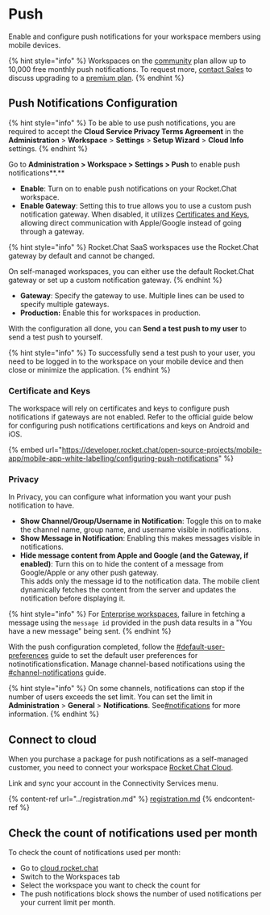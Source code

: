 # Push

Enable and configure push notifications for your workspace members using mobile devices.

{% hint style="info" %}
Workspaces on the [community](../../../readme/our-plans.md#community) plan allow up to 10,000 free monthly push notifications. To request more, [contact Sales](https://www.rocket.chat/sales-contact) to discuss upgrading to a [premium plan](../../../readme/our-plans.md).
{% endhint %}

## Push Notifications Configuration

{% hint style="info" %}
To be able to use push notifications, you are required to accept the **Cloud Service Privacy Terms Agreement** in the **Administration** > **Workspace** > **Settings** > **Setup Wizard** > **Cloud Info** settings.
{% endhint %}

Go to **Administration > Workspace > Settings > Push** to enable push notifications**.**

* **Enable**: Turn on to enable push notifications on your Rocket.Chat workspace.
* **Enable Gateway**: Setting this to true allows you to use a custom push notification gateway. When disabled, it utilizes [Certificates and Keys](push.md#certificate-and-keys), allowing direct communication with Apple/Google instead of going through a gateway.

{% hint style="info" %}
Rocket.Chat SaaS workspaces use the Rocket.Chat gateway by default and cannot be changed.

On self-managed workspaces, you can either use the default Rocket.Chat gateway or set up a custom notification gateway.
{% endhint %}

* **Gateway**: Specify the gateway to use. Multiple lines can be used to specify multiple gateways.
* **Production:** Enable this for workspaces in production.

With the configuration all done, you can **Send a test push to my user** to send a test push to yourself.

{% hint style="info" %}
To successfully send a test push to your user, you need to be logged in to the workspace on your mobile device and then close or minimize the application.
{% endhint %}

### Certificate and Keys

The workspace will rely on certificates and keys to configure push notifications if gateways are not enabled. Refer to the official guide below for configuring push notifications certifications and keys on Android and iOS.

{% embed url="https://developer.rocket.chat/open-source-projects/mobile-app/mobile-app-white-labelling/configuring-push-notifications" %}

### Privacy

In Privacy, you can configure what information you want your push notification to have.

* **Show Channel/Group/Username in Notification**: Toggle this on to make the channel name, group name, and username visible in notifications.
* **Show Message in Notification**: Enabling this makes messages visible in notifications.
* **Hide message content from Apple and Google (and the Gateway, if enabled)**: Turn this on to hide the content of a message from Google/Apple or any other push gateway.\
  This adds only the message id to the notification data. The mobile client dynamically fetches the content from the server and updates the notification before displaying it.

{% hint style="info" %}
For [Enterprise workspaces](premium.md), failure in fetching a message using the `message id` provided in the push data results in a "You have a new message" being sent.
{% endhint %}

With the push configuration completed, follow the  [#default-user-preferences](account-settings/#default-user-preferences "mention") guide to set the default user preferences for notinotificationsfication. Manage channel-based notifications using the [#channel-notifications](../../user-guides/rooms/channels/edit-a-channel.md#channel-notifications "mention") guide.

{% hint style="info" %}
On some channels, notifications can stop if the number of users exceeds the set limit. You can set the limit in **Administration** > **General** > **Notifications**. See[#notifications](general/#notifications "mention") for more information.
{% endhint %}

## Connect to cloud

When you purchase a  package for push notifications as a self-managed customer, you need to connect your workspace [Rocket.Chat Cloud](../../rocket.chat-cloud/).

Link and sync your account in the Connectivity Services menu.

{% content-ref url="../registration.md" %}
[registration.md](../registration.md)
{% endcontent-ref %}

## Check the count of notifications used per month

To check the count of notifications used per month:

* Go to [cloud.rocket.chat](http://cloud.rocket.chat)
* Switch to the Workspaces tab
* Select the workspace you want to check the count for
* The push notifications block shows the number of used notifications per your current limit per month.
